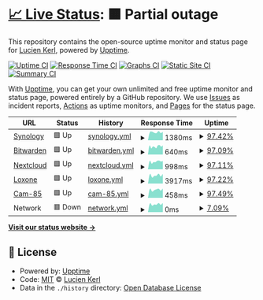 # [📈 Live Status](https://lucienkerl.github.io/status): <!--live status--> **🟧 Partial outage**

This repository contains the open-source uptime monitor and status page for [Lucien Kerl](https://lucienkerl.github.io/status), powered by [Upptime](https://github.com/upptime/upptime).

[![Uptime CI](https://github.com/lucienkerl/status/workflows/Uptime%20CI/badge.svg)](https://github.com/lucienkerl/status/actions?query=workflow%3A%22Uptime+CI%22)
[![Response Time CI](https://github.com/lucienkerl/status/workflows/Response%20Time%20CI/badge.svg)](https://github.com/lucienkerl/status/actions?query=workflow%3A%22Response+Time+CI%22)
[![Graphs CI](https://github.com/lucienkerl/status/workflows/Graphs%20CI/badge.svg)](https://github.com/lucienkerl/status/actions?query=workflow%3A%22Graphs+CI%22)
[![Static Site CI](https://github.com/lucienkerl/status/workflows/Static%20Site%20CI/badge.svg)](https://github.com/lucienkerl/status/actions?query=workflow%3A%22Static+Site+CI%22)
[![Summary CI](https://github.com/lucienkerl/status/workflows/Summary%20CI/badge.svg)](https://github.com/lucienkerl/status/actions?query=workflow%3A%22Summary+CI%22)

With [Upptime](https://upptime.js.org), you can get your own unlimited and free uptime monitor and status page, powered entirely by a GitHub repository. We use [Issues](https://github.com/lucienkerl/status/issues) as incident reports, [Actions](https://github.com/lucienkerl/status/actions) as uptime monitors, and [Pages](https://lucienkerl.github.io/status) for the status page.

<!--start: status pages-->
<!-- This summary is generated by Upptime (https://github.com/upptime/upptime) -->
<!-- Do not edit this manually, your changes will be overwritten -->
<!-- prettier-ignore -->
| URL | Status | History | Response Time | Uptime |
| --- | ------ | ------- | ------------- | ------ |
| <img alt="" src="https://icons.duckduckgo.com/ip3/synology.kerl.io.ico" height="13"> [Synology](https://synology.kerl.io) | 🟩 Up | [synology.yml](https://github.com/lucienkerl/status/commits/HEAD/history/synology.yml) | <details><summary><img alt="Response time graph" src="./graphs/synology/response-time-week.png" height="20"> 1380ms</summary><br><a href="https://status.kerl.io/history/synology"><img alt="Response time 1159" src="https://img.shields.io/endpoint?url=https%3A%2F%2Fraw.githubusercontent.com%2Flucienkerl%2Fstatus%2FHEAD%2Fapi%2Fsynology%2Fresponse-time.json"></a><br><a href="https://status.kerl.io/history/synology"><img alt="24-hour response time 845" src="https://img.shields.io/endpoint?url=https%3A%2F%2Fraw.githubusercontent.com%2Flucienkerl%2Fstatus%2FHEAD%2Fapi%2Fsynology%2Fresponse-time-day.json"></a><br><a href="https://status.kerl.io/history/synology"><img alt="7-day response time 1380" src="https://img.shields.io/endpoint?url=https%3A%2F%2Fraw.githubusercontent.com%2Flucienkerl%2Fstatus%2FHEAD%2Fapi%2Fsynology%2Fresponse-time-week.json"></a><br><a href="https://status.kerl.io/history/synology"><img alt="30-day response time 1114" src="https://img.shields.io/endpoint?url=https%3A%2F%2Fraw.githubusercontent.com%2Flucienkerl%2Fstatus%2FHEAD%2Fapi%2Fsynology%2Fresponse-time-month.json"></a><br><a href="https://status.kerl.io/history/synology"><img alt="1-year response time 1119" src="https://img.shields.io/endpoint?url=https%3A%2F%2Fraw.githubusercontent.com%2Flucienkerl%2Fstatus%2FHEAD%2Fapi%2Fsynology%2Fresponse-time-year.json"></a></details> | <details><summary><a href="https://status.kerl.io/history/synology">97.42%</a></summary><a href="https://status.kerl.io/history/synology"><img alt="All-time uptime 99.54%" src="https://img.shields.io/endpoint?url=https%3A%2F%2Fraw.githubusercontent.com%2Flucienkerl%2Fstatus%2FHEAD%2Fapi%2Fsynology%2Fuptime.json"></a><br><a href="https://status.kerl.io/history/synology"><img alt="24-hour uptime 99.69%" src="https://img.shields.io/endpoint?url=https%3A%2F%2Fraw.githubusercontent.com%2Flucienkerl%2Fstatus%2FHEAD%2Fapi%2Fsynology%2Fuptime-day.json"></a><br><a href="https://status.kerl.io/history/synology"><img alt="7-day uptime 97.42%" src="https://img.shields.io/endpoint?url=https%3A%2F%2Fraw.githubusercontent.com%2Flucienkerl%2Fstatus%2FHEAD%2Fapi%2Fsynology%2Fuptime-week.json"></a><br><a href="https://status.kerl.io/history/synology"><img alt="30-day uptime 99.41%" src="https://img.shields.io/endpoint?url=https%3A%2F%2Fraw.githubusercontent.com%2Flucienkerl%2Fstatus%2FHEAD%2Fapi%2Fsynology%2Fuptime-month.json"></a><br><a href="https://status.kerl.io/history/synology"><img alt="1-year uptime 99.70%" src="https://img.shields.io/endpoint?url=https%3A%2F%2Fraw.githubusercontent.com%2Flucienkerl%2Fstatus%2FHEAD%2Fapi%2Fsynology%2Fuptime-year.json"></a></details>
| <img alt="" src="https://icons.duckduckgo.com/ip3/bitwarden.kerl.io.ico" height="13"> [Bitwarden](https://bitwarden.kerl.io) | 🟩 Up | [bitwarden.yml](https://github.com/lucienkerl/status/commits/HEAD/history/bitwarden.yml) | <details><summary><img alt="Response time graph" src="./graphs/bitwarden/response-time-week.png" height="20"> 640ms</summary><br><a href="https://status.kerl.io/history/bitwarden"><img alt="Response time 677" src="https://img.shields.io/endpoint?url=https%3A%2F%2Fraw.githubusercontent.com%2Flucienkerl%2Fstatus%2FHEAD%2Fapi%2Fbitwarden%2Fresponse-time.json"></a><br><a href="https://status.kerl.io/history/bitwarden"><img alt="24-hour response time 607" src="https://img.shields.io/endpoint?url=https%3A%2F%2Fraw.githubusercontent.com%2Flucienkerl%2Fstatus%2FHEAD%2Fapi%2Fbitwarden%2Fresponse-time-day.json"></a><br><a href="https://status.kerl.io/history/bitwarden"><img alt="7-day response time 640" src="https://img.shields.io/endpoint?url=https%3A%2F%2Fraw.githubusercontent.com%2Flucienkerl%2Fstatus%2FHEAD%2Fapi%2Fbitwarden%2Fresponse-time-week.json"></a><br><a href="https://status.kerl.io/history/bitwarden"><img alt="30-day response time 609" src="https://img.shields.io/endpoint?url=https%3A%2F%2Fraw.githubusercontent.com%2Flucienkerl%2Fstatus%2FHEAD%2Fapi%2Fbitwarden%2Fresponse-time-month.json"></a><br><a href="https://status.kerl.io/history/bitwarden"><img alt="1-year response time 689" src="https://img.shields.io/endpoint?url=https%3A%2F%2Fraw.githubusercontent.com%2Flucienkerl%2Fstatus%2FHEAD%2Fapi%2Fbitwarden%2Fresponse-time-year.json"></a></details> | <details><summary><a href="https://status.kerl.io/history/bitwarden">97.09%</a></summary><a href="https://status.kerl.io/history/bitwarden"><img alt="All-time uptime 99.47%" src="https://img.shields.io/endpoint?url=https%3A%2F%2Fraw.githubusercontent.com%2Flucienkerl%2Fstatus%2FHEAD%2Fapi%2Fbitwarden%2Fuptime.json"></a><br><a href="https://status.kerl.io/history/bitwarden"><img alt="24-hour uptime 99.34%" src="https://img.shields.io/endpoint?url=https%3A%2F%2Fraw.githubusercontent.com%2Flucienkerl%2Fstatus%2FHEAD%2Fapi%2Fbitwarden%2Fuptime-day.json"></a><br><a href="https://status.kerl.io/history/bitwarden"><img alt="7-day uptime 97.09%" src="https://img.shields.io/endpoint?url=https%3A%2F%2Fraw.githubusercontent.com%2Flucienkerl%2Fstatus%2FHEAD%2Fapi%2Fbitwarden%2Fuptime-week.json"></a><br><a href="https://status.kerl.io/history/bitwarden"><img alt="30-day uptime 99.33%" src="https://img.shields.io/endpoint?url=https%3A%2F%2Fraw.githubusercontent.com%2Flucienkerl%2Fstatus%2FHEAD%2Fapi%2Fbitwarden%2Fuptime-month.json"></a><br><a href="https://status.kerl.io/history/bitwarden"><img alt="1-year uptime 99.69%" src="https://img.shields.io/endpoint?url=https%3A%2F%2Fraw.githubusercontent.com%2Flucienkerl%2Fstatus%2FHEAD%2Fapi%2Fbitwarden%2Fuptime-year.json"></a></details>
| <img alt="" src="https://icons.duckduckgo.com/ip3/nextcloud.kerl.io.ico" height="13"> [Nextcloud](https://nextcloud.kerl.io) | 🟩 Up | [nextcloud.yml](https://github.com/lucienkerl/status/commits/HEAD/history/nextcloud.yml) | <details><summary><img alt="Response time graph" src="./graphs/nextcloud/response-time-week.png" height="20"> 998ms</summary><br><a href="https://status.kerl.io/history/nextcloud"><img alt="Response time 1064" src="https://img.shields.io/endpoint?url=https%3A%2F%2Fraw.githubusercontent.com%2Flucienkerl%2Fstatus%2FHEAD%2Fapi%2Fnextcloud%2Fresponse-time.json"></a><br><a href="https://status.kerl.io/history/nextcloud"><img alt="24-hour response time 920" src="https://img.shields.io/endpoint?url=https%3A%2F%2Fraw.githubusercontent.com%2Flucienkerl%2Fstatus%2FHEAD%2Fapi%2Fnextcloud%2Fresponse-time-day.json"></a><br><a href="https://status.kerl.io/history/nextcloud"><img alt="7-day response time 998" src="https://img.shields.io/endpoint?url=https%3A%2F%2Fraw.githubusercontent.com%2Flucienkerl%2Fstatus%2FHEAD%2Fapi%2Fnextcloud%2Fresponse-time-week.json"></a><br><a href="https://status.kerl.io/history/nextcloud"><img alt="30-day response time 985" src="https://img.shields.io/endpoint?url=https%3A%2F%2Fraw.githubusercontent.com%2Flucienkerl%2Fstatus%2FHEAD%2Fapi%2Fnextcloud%2Fresponse-time-month.json"></a><br><a href="https://status.kerl.io/history/nextcloud"><img alt="1-year response time 1107" src="https://img.shields.io/endpoint?url=https%3A%2F%2Fraw.githubusercontent.com%2Flucienkerl%2Fstatus%2FHEAD%2Fapi%2Fnextcloud%2Fresponse-time-year.json"></a></details> | <details><summary><a href="https://status.kerl.io/history/nextcloud">97.11%</a></summary><a href="https://status.kerl.io/history/nextcloud"><img alt="All-time uptime 98.29%" src="https://img.shields.io/endpoint?url=https%3A%2F%2Fraw.githubusercontent.com%2Flucienkerl%2Fstatus%2FHEAD%2Fapi%2Fnextcloud%2Fuptime.json"></a><br><a href="https://status.kerl.io/history/nextcloud"><img alt="24-hour uptime 99.37%" src="https://img.shields.io/endpoint?url=https%3A%2F%2Fraw.githubusercontent.com%2Flucienkerl%2Fstatus%2FHEAD%2Fapi%2Fnextcloud%2Fuptime-day.json"></a><br><a href="https://status.kerl.io/history/nextcloud"><img alt="7-day uptime 97.11%" src="https://img.shields.io/endpoint?url=https%3A%2F%2Fraw.githubusercontent.com%2Flucienkerl%2Fstatus%2FHEAD%2Fapi%2Fnextcloud%2Fuptime-week.json"></a><br><a href="https://status.kerl.io/history/nextcloud"><img alt="30-day uptime 99.33%" src="https://img.shields.io/endpoint?url=https%3A%2F%2Fraw.githubusercontent.com%2Flucienkerl%2Fstatus%2FHEAD%2Fapi%2Fnextcloud%2Fuptime-month.json"></a><br><a href="https://status.kerl.io/history/nextcloud"><img alt="1-year uptime 99.69%" src="https://img.shields.io/endpoint?url=https%3A%2F%2Fraw.githubusercontent.com%2Flucienkerl%2Fstatus%2FHEAD%2Fapi%2Fnextcloud%2Fuptime-year.json"></a></details>
| <img alt="" src="https://icons.duckduckgo.com/ip3/loxone.kerl.io.ico" height="13"> [Loxone](http://loxone.kerl.io) | 🟩 Up | [loxone.yml](https://github.com/lucienkerl/status/commits/HEAD/history/loxone.yml) | <details><summary><img alt="Response time graph" src="./graphs/loxone/response-time-week.png" height="20"> 3917ms</summary><br><a href="https://status.kerl.io/history/loxone"><img alt="Response time 649" src="https://img.shields.io/endpoint?url=https%3A%2F%2Fraw.githubusercontent.com%2Flucienkerl%2Fstatus%2FHEAD%2Fapi%2Floxone%2Fresponse-time.json"></a><br><a href="https://status.kerl.io/history/loxone"><img alt="24-hour response time 8573" src="https://img.shields.io/endpoint?url=https%3A%2F%2Fraw.githubusercontent.com%2Flucienkerl%2Fstatus%2FHEAD%2Fapi%2Floxone%2Fresponse-time-day.json"></a><br><a href="https://status.kerl.io/history/loxone"><img alt="7-day response time 3917" src="https://img.shields.io/endpoint?url=https%3A%2F%2Fraw.githubusercontent.com%2Flucienkerl%2Fstatus%2FHEAD%2Fapi%2Floxone%2Fresponse-time-week.json"></a><br><a href="https://status.kerl.io/history/loxone"><img alt="30-day response time 2272" src="https://img.shields.io/endpoint?url=https%3A%2F%2Fraw.githubusercontent.com%2Flucienkerl%2Fstatus%2FHEAD%2Fapi%2Floxone%2Fresponse-time-month.json"></a><br><a href="https://status.kerl.io/history/loxone"><img alt="1-year response time 721" src="https://img.shields.io/endpoint?url=https%3A%2F%2Fraw.githubusercontent.com%2Flucienkerl%2Fstatus%2FHEAD%2Fapi%2Floxone%2Fresponse-time-year.json"></a></details> | <details><summary><a href="https://status.kerl.io/history/loxone">97.22%</a></summary><a href="https://status.kerl.io/history/loxone"><img alt="All-time uptime 99.54%" src="https://img.shields.io/endpoint?url=https%3A%2F%2Fraw.githubusercontent.com%2Flucienkerl%2Fstatus%2FHEAD%2Fapi%2Floxone%2Fuptime.json"></a><br><a href="https://status.kerl.io/history/loxone"><img alt="24-hour uptime 97.99%" src="https://img.shields.io/endpoint?url=https%3A%2F%2Fraw.githubusercontent.com%2Flucienkerl%2Fstatus%2FHEAD%2Fapi%2Floxone%2Fuptime-day.json"></a><br><a href="https://status.kerl.io/history/loxone"><img alt="7-day uptime 97.22%" src="https://img.shields.io/endpoint?url=https%3A%2F%2Fraw.githubusercontent.com%2Flucienkerl%2Fstatus%2FHEAD%2Fapi%2Floxone%2Fuptime-week.json"></a><br><a href="https://status.kerl.io/history/loxone"><img alt="30-day uptime 99.36%" src="https://img.shields.io/endpoint?url=https%3A%2F%2Fraw.githubusercontent.com%2Flucienkerl%2Fstatus%2FHEAD%2Fapi%2Floxone%2Fuptime-month.json"></a><br><a href="https://status.kerl.io/history/loxone"><img alt="1-year uptime 99.69%" src="https://img.shields.io/endpoint?url=https%3A%2F%2Fraw.githubusercontent.com%2Flucienkerl%2Fstatus%2FHEAD%2Fapi%2Floxone%2Fuptime-year.json"></a></details>
| <img alt="" src="https://icons.duckduckgo.com/ip3/lucien.kerl.io.ico" height="13"> [Cam-85](http://lucien.kerl.io:85) | 🟩 Up | [cam-85.yml](https://github.com/lucienkerl/status/commits/HEAD/history/cam-85.yml) | <details><summary><img alt="Response time graph" src="./graphs/cam-85/response-time-week.png" height="20"> 458ms</summary><br><a href="https://status.kerl.io/history/cam-85"><img alt="Response time 474" src="https://img.shields.io/endpoint?url=https%3A%2F%2Fraw.githubusercontent.com%2Flucienkerl%2Fstatus%2FHEAD%2Fapi%2Fcam-85%2Fresponse-time.json"></a><br><a href="https://status.kerl.io/history/cam-85"><img alt="24-hour response time 467" src="https://img.shields.io/endpoint?url=https%3A%2F%2Fraw.githubusercontent.com%2Flucienkerl%2Fstatus%2FHEAD%2Fapi%2Fcam-85%2Fresponse-time-day.json"></a><br><a href="https://status.kerl.io/history/cam-85"><img alt="7-day response time 458" src="https://img.shields.io/endpoint?url=https%3A%2F%2Fraw.githubusercontent.com%2Flucienkerl%2Fstatus%2FHEAD%2Fapi%2Fcam-85%2Fresponse-time-week.json"></a><br><a href="https://status.kerl.io/history/cam-85"><img alt="30-day response time 486" src="https://img.shields.io/endpoint?url=https%3A%2F%2Fraw.githubusercontent.com%2Flucienkerl%2Fstatus%2FHEAD%2Fapi%2Fcam-85%2Fresponse-time-month.json"></a><br><a href="https://status.kerl.io/history/cam-85"><img alt="1-year response time 480" src="https://img.shields.io/endpoint?url=https%3A%2F%2Fraw.githubusercontent.com%2Flucienkerl%2Fstatus%2FHEAD%2Fapi%2Fcam-85%2Fresponse-time-year.json"></a></details> | <details><summary><a href="https://status.kerl.io/history/cam-85">97.49%</a></summary><a href="https://status.kerl.io/history/cam-85"><img alt="All-time uptime 98.46%" src="https://img.shields.io/endpoint?url=https%3A%2F%2Fraw.githubusercontent.com%2Flucienkerl%2Fstatus%2FHEAD%2Fapi%2Fcam-85%2Fuptime.json"></a><br><a href="https://status.kerl.io/history/cam-85"><img alt="24-hour uptime 99.80%" src="https://img.shields.io/endpoint?url=https%3A%2F%2Fraw.githubusercontent.com%2Flucienkerl%2Fstatus%2FHEAD%2Fapi%2Fcam-85%2Fuptime-day.json"></a><br><a href="https://status.kerl.io/history/cam-85"><img alt="7-day uptime 97.49%" src="https://img.shields.io/endpoint?url=https%3A%2F%2Fraw.githubusercontent.com%2Flucienkerl%2Fstatus%2FHEAD%2Fapi%2Fcam-85%2Fuptime-week.json"></a><br><a href="https://status.kerl.io/history/cam-85"><img alt="30-day uptime 99.42%" src="https://img.shields.io/endpoint?url=https%3A%2F%2Fraw.githubusercontent.com%2Flucienkerl%2Fstatus%2FHEAD%2Fapi%2Fcam-85%2Fuptime-month.json"></a><br><a href="https://status.kerl.io/history/cam-85"><img alt="1-year uptime 97.56%" src="https://img.shields.io/endpoint?url=https%3A%2F%2Fraw.githubusercontent.com%2Flucienkerl%2Fstatus%2FHEAD%2Fapi%2Fcam-85%2Fuptime-year.json"></a></details>
| <img alt="" src="https://icons.duckduckgo.com/ip3/null.ico" height="13"> Network | 🟥 Down | [network.yml](https://github.com/lucienkerl/status/commits/HEAD/history/network.yml) | <details><summary><img alt="Response time graph" src="./graphs/network/response-time-week.png" height="20"> 0ms</summary><br><a href="https://status.kerl.io/history/network"><img alt="Response time 653" src="https://img.shields.io/endpoint?url=https%3A%2F%2Fraw.githubusercontent.com%2Flucienkerl%2Fstatus%2FHEAD%2Fapi%2Fnetwork%2Fresponse-time.json"></a><br><a href="https://status.kerl.io/history/network"><img alt="24-hour response time 0" src="https://img.shields.io/endpoint?url=https%3A%2F%2Fraw.githubusercontent.com%2Flucienkerl%2Fstatus%2FHEAD%2Fapi%2Fnetwork%2Fresponse-time-day.json"></a><br><a href="https://status.kerl.io/history/network"><img alt="7-day response time 0" src="https://img.shields.io/endpoint?url=https%3A%2F%2Fraw.githubusercontent.com%2Flucienkerl%2Fstatus%2FHEAD%2Fapi%2Fnetwork%2Fresponse-time-week.json"></a><br><a href="https://status.kerl.io/history/network"><img alt="30-day response time 680" src="https://img.shields.io/endpoint?url=https%3A%2F%2Fraw.githubusercontent.com%2Flucienkerl%2Fstatus%2FHEAD%2Fapi%2Fnetwork%2Fresponse-time-month.json"></a><br><a href="https://status.kerl.io/history/network"><img alt="1-year response time 652" src="https://img.shields.io/endpoint?url=https%3A%2F%2Fraw.githubusercontent.com%2Flucienkerl%2Fstatus%2FHEAD%2Fapi%2Fnetwork%2Fresponse-time-year.json"></a></details> | <details><summary><a href="https://status.kerl.io/history/network">7.09%</a></summary><a href="https://status.kerl.io/history/network"><img alt="All-time uptime 98.50%" src="https://img.shields.io/endpoint?url=https%3A%2F%2Fraw.githubusercontent.com%2Flucienkerl%2Fstatus%2FHEAD%2Fapi%2Fnetwork%2Fuptime.json"></a><br><a href="https://status.kerl.io/history/network"><img alt="24-hour uptime 0.00%" src="https://img.shields.io/endpoint?url=https%3A%2F%2Fraw.githubusercontent.com%2Flucienkerl%2Fstatus%2FHEAD%2Fapi%2Fnetwork%2Fuptime-day.json"></a><br><a href="https://status.kerl.io/history/network"><img alt="7-day uptime 7.09%" src="https://img.shields.io/endpoint?url=https%3A%2F%2Fraw.githubusercontent.com%2Flucienkerl%2Fstatus%2FHEAD%2Fapi%2Fnetwork%2Fuptime-week.json"></a><br><a href="https://status.kerl.io/history/network"><img alt="30-day uptime 78.62%" src="https://img.shields.io/endpoint?url=https%3A%2F%2Fraw.githubusercontent.com%2Flucienkerl%2Fstatus%2FHEAD%2Fapi%2Fnetwork%2Fuptime-month.json"></a><br><a href="https://status.kerl.io/history/network"><img alt="1-year uptime 97.98%" src="https://img.shields.io/endpoint?url=https%3A%2F%2Fraw.githubusercontent.com%2Flucienkerl%2Fstatus%2FHEAD%2Fapi%2Fnetwork%2Fuptime-year.json"></a></details>

<!--end: status pages-->

[**Visit our status website →**](https://lucienkerl.github.io/status)

## 📄 License

- Powered by: [Upptime](https://github.com/upptime/upptime)
- Code: [MIT](./LICENSE) © [Lucien Kerl](https://lucienkerl.github.io/status)
- Data in the `./history` directory: [Open Database License](https://opendatacommons.org/licenses/odbl/1-0/)

